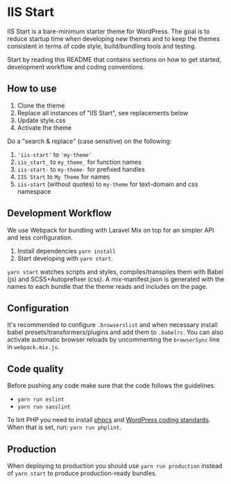 # IIS Start

IIS Start is a bare-minimum starter theme for WordPress. The goal is to reduce startup time when developing
new themes and to keep the themes consistent in terms of code style, build/bundling tools and testing.

Start by reading this README that contains sections on how to get started, development workflow and coding conventions.

## How to use

1. Clone the theme
2. Replace all instances of "IIS Start", see replacements below
3. Update style.css
4. Activate the theme

Do a "search & replace" (case sensitive) on the following:

1. `'iis-start'` to `'my-theme'`
2. `iis_start_` to `my_theme_` for function names
3. `iis-start-` to `my-theme-` for prefixed handles
4. `IIS Start` to `My Theme` for names
5. `iis-start` (without quotes) to `my-theme` for text-domain and css namespace

## Development Workflow

We use Webpack for bundling with Laravel Mix on top for an simpler API and less configuration.

1. Install dependencies `yarn install`
2. Start developing with `yarn start`.

`yarn start` watches scripts and styles, compiles/transpiles them with Babel (js) and SCSS+Autoprefixer (css).
A mix-manifest.json is generated with the names to each bundle that the theme reads and includes on the page.

## Configuration

It's recommended to configure `.browserslist` and when necessary install babel presets/transformers/plugins and add them to `.babelrc`. You can also activate automatic browser reloads by uncommenting the `browserSync` line in `webpack.mix.js`.

## Code quality

Before pushing any code make sure that the code follows the guidelines.

* `yarn run eslint`
* `yarn run sasslint`

To lint PHP you need to install [phpcs](https://github.com/squizlabs/PHP_CodeSniffer) and [WordPress coding standards](https://github.com/WordPress-Coding-Standards/WordPress-Coding-Standards). When that is set, run: `yarn run phplint`. 

## Production

When deploying to production you should use `yarn run production` instead of `yarn start` to produce production-ready bundles.
